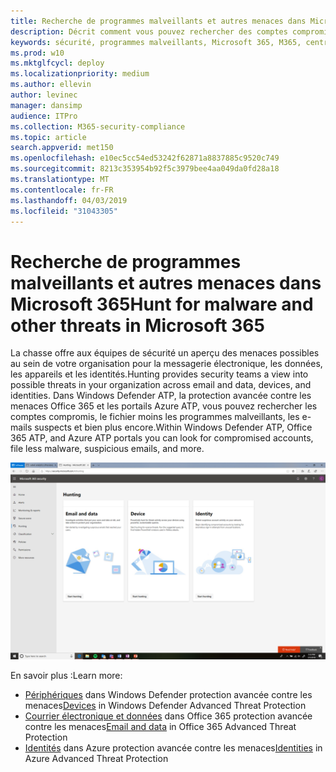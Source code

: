 ```yaml
---
title: Recherche de programmes malveillants et autres menaces dans Microsoft 365
description: Décrit comment vous pouvez rechercher des comptes compromis, un fichier moins un programme malveillant, des e-mails suspects et bien plus encore.
keywords: sécurité, programmes malveillants, Microsoft 365, M365, centre de sécurité, recherche, chasse, Windows Defender ATP, Office 365 ATP, Azure ATP
ms.prod: w10
ms.mktglfcycl: deploy
ms.localizationpriority: medium
ms.author: ellevin
author: levinec
manager: dansimp
audience: ITPro
ms.collection: M365-security-compliance
ms.topic: article
search.appverid: met150
ms.openlocfilehash: e10ec5cc54ed53242f62871a8837885c9520c749
ms.sourcegitcommit: 8213c353954b92f5c3979bee4aa049da0fd28a18
ms.translationtype: MT
ms.contentlocale: fr-FR
ms.lasthandoff: 04/03/2019
ms.locfileid: "31043305"
---
```

# <a name="hunt-for-malware-and-other-threats-in-microsoft-365"></a><span data-ttu-id="1d1a0-104">Recherche de programmes malveillants et autres menaces dans Microsoft 365</span><span class="sxs-lookup"><span data-stu-id="1d1a0-104">Hunt for malware and other threats in Microsoft 365</span></span>

<span data-ttu-id="1d1a0-105">La chasse offre aux équipes de sécurité un aperçu des menaces possibles au sein de votre organisation pour la messagerie électronique, les données, les appareils et les identités.</span><span class="sxs-lookup"><span data-stu-id="1d1a0-105">Hunting provides security teams a view into possible threats in your organization across email and data, devices, and identities.</span></span> <span data-ttu-id="1d1a0-106">Dans Windows Defender ATP, la protection avancée contre les menaces Office 365 et les portails Azure ATP, vous pouvez rechercher les comptes compromis, le fichier moins les programmes malveillants, les e-mails suspects et bien plus encore.</span><span class="sxs-lookup"><span data-stu-id="1d1a0-106">Within Windows Defender ATP, Office 365 ATP, and Azure ATP portals you can look for compromised accounts, file less malware, suspicious emails, and more.</span></span>

![Page de chasse](./media/security-docs/hunt.png)

<span data-ttu-id="1d1a0-108">En savoir plus :</span><span class="sxs-lookup"><span data-stu-id="1d1a0-108">Learn more:</span></span>

* <span data-ttu-id="1d1a0-109">[Périphériques](https://docs.microsoft.com/en-us/windows/security/threat-protection/windows-defender-atp/advanced-hunting-windows-defender-advanced-threat-protection) dans Windows Defender protection avancée contre les menaces</span><span class="sxs-lookup"><span data-stu-id="1d1a0-109">[Devices](https://docs.microsoft.com/en-us/windows/security/threat-protection/windows-defender-atp/advanced-hunting-windows-defender-advanced-threat-protection) in Windows Defender Advanced Threat Protection</span></span>
* <span data-ttu-id="1d1a0-110">[Courrier électronique et données](https://docs.microsoft.com/en-us/office365/securitycompliance/office-365-atp) dans Office 365 protection avancée contre les menaces</span><span class="sxs-lookup"><span data-stu-id="1d1a0-110">[Email and data](https://docs.microsoft.com/en-us/office365/securitycompliance/office-365-atp) in Office 365 Advanced Threat Protection</span></span>
* <span data-ttu-id="1d1a0-111">[Identités](https://docs.microsoft.com/en-us/azure-advanced-threat-protection/investigate-a-user) dans Azure protection avancée contre les menaces</span><span class="sxs-lookup"><span data-stu-id="1d1a0-111">[Identities](https://docs.microsoft.com/en-us/azure-advanced-threat-protection/investigate-a-user) in Azure Advanced Threat Protection</span></span>
